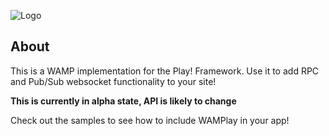 ![Logo](https://raw.github.com/blopker/WAMPlay/master/wamplay.png)

About
-----
This is a WAMP implementation for the Play! Framework. Use it to add RPC and Pub/Sub websocket functionality to your site!

**This is currently in alpha state, API is likely to change**

Check out the samples to see how to include WAMPlay in your app!
